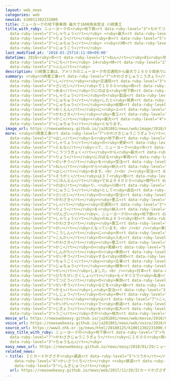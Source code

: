 ```yaml
---
layout: web_news
categories: web
newsid: k10011302231000
title: ニューヨークの地下鉄車両 最大で1600両余受注 川崎重工
title_with_ruby: ニューヨークの<ruby>地下鉄<rt data-ruby-level="3">ちかてつ</rt></ruby><ruby>車両<rt
  data-ruby-level="3">しゃりょう</rt></ruby> <ruby>最大<rt data-ruby-level="4">さいだい</rt></ruby>で1600<ruby>両<rt
  data-ruby-level="3">りょう</rt></ruby><ruby>余<rt data-ruby-level="5">よ</rt></ruby><ruby>受注<rt
  data-ruby-level="3">じゅちゅう</rt></ruby> <ruby>川崎<rt data-ruby-level="7">かわさき</rt></ruby><ruby>重工<rt
  data-ruby-level="3">じゅうこう</rt></ruby>
last_modified_at: '2018-01-25T14:11:00+09:00'
datetime: 2018<ruby>年<rt data-ruby-level="1">ねん</rt></ruby>01<ruby>月<rt data-ruby-level="1">がつ</rt></ruby>25<ruby>日<rt
  data-ruby-level="1">にち</rt></ruby> 14<ruby>時<rt data-ruby-level="2">じ</rt></ruby>11<ruby>分<rt
  data-ruby-level="2">ふん</rt></ruby>
description: 川崎重工業は、アメリカのニューヨーク市交通局から最大で１６００両余りにのぼる地下鉄車両の製造を受注したと発表しました。受注総額は、およそ４０００億円に上り、川崎重工として過去最大の受注となります。
summary: <ruby>川崎重工業<rt data-ruby-level="7">かわさきじゅうこうぎょう</rt></ruby>は、アメリカのニューヨーク<ruby>市<rt
  data-ruby-level="2">し</rt></ruby><ruby>交通局<rt data-ruby-level="3">こうつうきょく</rt></ruby>から<ruby>最大<rt
  data-ruby-level="4">さいだい</rt></ruby>で１６００<ruby>両<rt data-ruby-level="3">りょう</rt></ruby><ruby>余<rt
  data-ruby-level="5">あま</rt></ruby>りにのぼる<ruby>地下鉄<rt data-ruby-level="3">ちかてつ</rt></ruby><ruby>車両<rt
  data-ruby-level="3">しゃりょう</rt></ruby>の<ruby>製造<rt data-ruby-level="5">せいぞう</rt></ruby>を<ruby>受注<rt
  data-ruby-level="3">じゅちゅう</rt></ruby>したと<ruby>発表<rt data-ruby-level="3">はっぴょう</rt></ruby>しました。<ruby>受注<rt
  data-ruby-level="3">じゅちゅう</rt></ruby><ruby>総額<rt data-ruby-level="5">そうがく</rt></ruby>は、およそ４０００<ruby>億円<rt
  data-ruby-level="4">おくえん</rt></ruby>に<ruby>上<rt data-ruby-level="1">のぼ</rt></ruby>り、<ruby>川崎<rt
  data-ruby-level="7">かわさき</rt></ruby><ruby>重工<rt data-ruby-level="3">じゅうこう</rt></ruby>として<ruby>過去<rt
  data-ruby-level="5">かこ</rt></ruby><ruby>最大<rt data-ruby-level="4">さいだい</rt></ruby>の<ruby>受注<rt
  data-ruby-level="3">じゅちゅう</rt></ruby>となります。
image_url: https://newswebeasy.github.io/ja201801/news/web/image/2018/01/25/K10011302231_1801251414_1801251414_01_03.jpg
more: <ruby>川崎重工業<rt data-ruby-level="7">かわさきじゅうこうぎょう</rt></ruby>は、アメリカ・ニューヨークを<ruby>走<rt
  data-ruby-level="2">はし</rt></ruby>る<ruby>地下鉄<rt data-ruby-level="3">ちかてつ</rt></ruby>の<ruby>車両<rt
  data-ruby-level="3">しゃりょう</rt></ruby>の<ruby>更新<rt data-ruby-level="7">こうしん</rt></ruby>に<ruby>伴<rt
  data-ruby-level="7">ともな</rt></ruby>って、ニューヨーク<ruby>市<rt data-ruby-level="2">し</rt></ruby><ruby>交通局<rt
  data-ruby-level="3">こうつうきょく</rt></ruby>から<ruby>最大<rt data-ruby-level="4">さいだい</rt></ruby>で１６１２<ruby>両<rt
  data-ruby-level="3">りょう</rt></ruby>にのぼる<ruby>車両<rt data-ruby-level="3">しゃりょう</rt></ruby>の<ruby>製造<rt
  data-ruby-level="5">せいぞう</rt></ruby>を<ruby>受注<rt data-ruby-level="3">じゅちゅう</rt></ruby>し、２０２０<ruby>年<rt
  data-ruby-level="1">ねん</rt></ruby>から<ruby>納入<rt data-ruby-level="6">のうにゅう</rt></ruby>を<ruby>始<rt
  data-ruby-level="3">はじ</rt></ruby>めます。<br /><br /><ruby>受注<rt data-ruby-level="3">じゅちゅう</rt></ruby><ruby>総額<rt
  data-ruby-level="5">そうがく</rt></ruby>は３７<ruby>億<rt data-ruby-level="4">おく</rt></ruby>ドル、<ruby>日本円<rt
  data-ruby-level="1">にほんえん</rt></ruby>でおよそ４０００<ruby>億円<rt data-ruby-level="4">おくえん</rt></ruby>に<ruby>上<rt
  data-ruby-level="1">のぼ</rt></ruby>り、<ruby>川崎<rt data-ruby-level="7">かわさき</rt></ruby><ruby>重工<rt
  data-ruby-level="3">じゅうこう</rt></ruby>として<ruby>過去<rt data-ruby-level="5">かこ</rt></ruby><ruby>最大<rt
  data-ruby-level="4">さいだい</rt></ruby>の<ruby>受注<rt data-ruby-level="3">じゅちゅう</rt></ruby>となります。<ruby>川崎<rt
  data-ruby-level="7">かわさき</rt></ruby><ruby>重工<rt data-ruby-level="3">じゅうこう</rt></ruby>は、ニューヨーク<ruby>市<rt
  data-ruby-level="2">し</rt></ruby><ruby>交通局<rt data-ruby-level="3">こうつうきょく</rt></ruby>にこれまでにおよそ２２００<ruby>両<rt
  data-ruby-level="3">りょう</rt></ruby>を<ruby>納入<rt data-ruby-level="6">のうにゅう</rt></ruby>していて、<ruby>現在<rt
  data-ruby-level="5">げんざい</rt></ruby>、ニューヨークの<ruby>地下鉄<rt data-ruby-level="3">ちかてつ</rt></ruby><ruby>車両<rt
  data-ruby-level="3">しゃりょう</rt></ruby>のおよそ３<ruby>割<rt data-ruby-level="6">わり</rt></ruby>が<ruby>川崎<rt
  data-ruby-level="7">かわさき</rt></ruby><ruby>重工<rt data-ruby-level="3">じゅうこう</rt></ruby><ruby>製<rt
  data-ruby-level="5">せい</rt></ruby>となっています。<br /><br /><ruby>車両<rt data-ruby-level="3">しゃりょう</rt></ruby>の<ruby>更新<rt
  data-ruby-level="7">こうしん</rt></ruby>に<ruby>伴<rt data-ruby-level="7">ともな</rt></ruby>う<ruby>今回<rt
  data-ruby-level="2">こんかい</rt></ruby>の<ruby>入札<rt data-ruby-level="4">にゅうさつ</rt></ruby>で、<ruby>川崎<rt
  data-ruby-level="7">かわさき</rt></ruby><ruby>重工<rt data-ruby-level="3">じゅうこう</rt></ruby>は<ruby>過去<rt
  data-ruby-level="5">かこ</rt></ruby>の<ruby>実績<rt data-ruby-level="5">じっせき</rt></ruby>や<ruby>新型<rt
  data-ruby-level="4">しんがた</rt></ruby>の<ruby>車両<rt data-ruby-level="3">しゃりょう</rt></ruby>を<ruby>製造<rt
  data-ruby-level="5">せいぞう</rt></ruby>する<ruby>技術<rt data-ruby-level="5">ぎじゅつ</rt></ruby>で<ruby>中国<rt
  data-ruby-level="2">ちゅうごく</rt></ruby><ruby>企業<rt data-ruby-level="7">きぎょう</rt></ruby>などとの<ruby>受注<rt
  data-ruby-level="3">じゅちゅう</rt></ruby><ruby>競争<rt data-ruby-level="4">きょうそう</rt></ruby>を<ruby>制<rt
  data-ruby-level="5">せい</rt></ruby>しました。<br /><ruby>日本<rt data-ruby-level="1">にっぽん</rt></ruby>メーカーでは、<ruby>日立製作所<rt
  data-ruby-level="5">ひたちせいさくしょ</rt></ruby>もイギリスで<ruby>高速<rt data-ruby-level="3">こうそく</rt></ruby><ruby>鉄道<rt
  data-ruby-level="3">てつどう</rt></ruby>の<ruby>車両<rt data-ruby-level="3">しゃりょう</rt></ruby>の<ruby>製造<rt
  data-ruby-level="5">せいぞう</rt></ruby>などを<ruby>繰<rt data-ruby-level="7">く</rt></ruby>り<ruby>返<rt
  data-ruby-level="7">かえ</rt></ruby>し<ruby>受注<rt data-ruby-level="3">じゅちゅう</rt></ruby>していて、<ruby>市場<rt
  data-ruby-level="2">しじょう</rt></ruby>の<ruby>伸<rt data-ruby-level="7">の</rt></ruby>びが<ruby>見<rt
  data-ruby-level="1">み</rt></ruby><ruby>込<rt data-ruby-level="7">こ</rt></ruby>める<ruby>海外<rt
  data-ruby-level="2">かいがい</rt></ruby>で<ruby>鉄道<rt data-ruby-level="3">てつどう</rt></ruby><ruby>事業<rt
  data-ruby-level="3">じぎょう</rt></ruby>を<ruby>拡大<rt data-ruby-level="6">かくだい</rt></ruby>する<ruby>動<rt
  data-ruby-level="3">うご</rt></ruby>きが<ruby>相次<rt data-ruby-level="3">あいつ</rt></ruby>いでいます。
movie_url: https://newswebeasy.github.io/ja201801/news/web/movie/2018/01/25/k10011302231_201801251414_201801251414.mp4
voice_url: https://newswebeasy.github.io/ja201801/news/web/voice/2018/01/25/k10011302231_201801251414_201801251414.mp3
source_url: https://www3.nhk.or.jp/news/html/20180125/k10011302231000.html
easy_title_with_ruby: ニューヨークの<ruby>地下鉄<rt data-ruby-level="3">ちかてつ</rt></ruby> <ruby>川崎重工業<rt
  data-ruby-level="7">かわさきじゅうこうぎょう</rt></ruby>に１６００<ruby>両<rt data-ruby-level="3">りょう</rt></ruby>の<ruby>注文<rt
  data-ruby-level="3">ちゅうもん</rt></ruby>
easy_news_url: https://newswebeasy.github.io/news/easy/2018/01/29/ニューヨークの地下鉄-川崎重工業に1600両の注文
related_news:
- title: ＩＣカードかざさず<ruby>通過<rt data-ruby-level="5">つうか</rt></ruby> ゲートのない<ruby>改札口<rt
    data-ruby-level="4">かいさつぐち</rt></ruby> <ruby>鉄道<rt data-ruby-level="3">てつどう</rt></ruby><ruby>新技術<rt
    data-ruby-level="5">しんぎじゅつ</rt></ruby>
  url: https://newswebeasy.github.io/news/web/2017/11/20/ICカードかざさず通過-ゲートのない改札口-鉄道新技術
...
```

